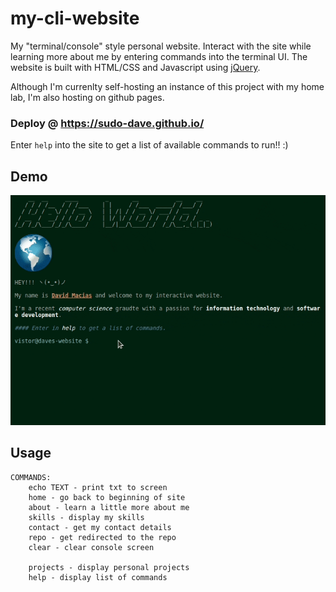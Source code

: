 # my-cli-website

My "terminal/console" style personal website. Interact with the site while learning more about me by entering commands into the terminal UI. The website is built with HTML/CSS and Javascript using [jQuery](https://jquery.com).

Although I'm currenlty self-hosting an instance of this project with my home lab, I'm also hosting on github pages.

### Deploy @ https://sudo-dave.github.io/

Enter `help` into the site to get a list of available commands to run!! :)

## Demo

<img src="images/demo.gif">

## Usage

```
COMMANDS:
    echo TEXT - print txt to screen
    home - go back to beginning of site
    about - learn a little more about me
    skills - display my skills
    contact - get my contact details
    repo - get redirected to the repo
    clear - clear console screen

    projects - display personal projects
    help - display list of commands
```
